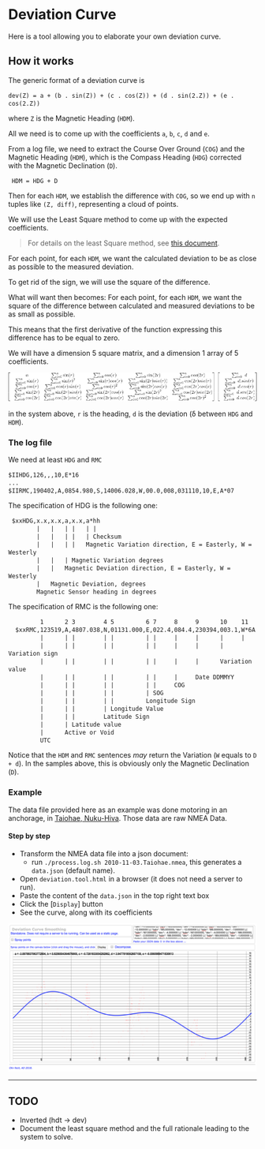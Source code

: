 # Deviation Curve
Here is a tool allowing you to elaborate your own deviation curve.

## How it works
The generic format of a deviation curve is
```
dev(Z) = a + (b . sin(Z)) + (c . cos(Z)) + (d . sin(2.Z)) + (e . cos(2.Z))
```
where `Z` is the Magnetic Heading (`HDM`).

All we need is to come up with the coefficients `a`, `b`, `c`, `d` and `e`.

From a log file, we need to extract the Course Over Ground (`COG`) and the Magnetic Heading (`HDM`), which is the
Compass Heading (`HDG`) corrected with the Magnetic Declination (`D`).

```
 HDM = HDG + D
```

Then for each `HDM`, we establish the difference with `COG`, so we end up with `n` tuples
like `(Z, diff)`, representing a cloud of points.

We will use the Least Square method to come up with the expected coefficients.

> For details on the least Square method, see [this document](https://htmlpreview.github.io/?https://github.com/OlivierLD/raspberry-coffee/blob/master/Project.Trunk/Deviation.Tool/README.html).

For each point, for each `HDM`, we want the calculated deviation to be as close as possible to the measured deviation.

To get rid of the sign, we will use the square of the difference.

What will want then becomes:
For each point, for each `HDM`, we want the square of the difference between calculated and measured deviations to be as small as possible.

This means that the first derivative of the function expressing this difference has to be equal to zero.

We will have a dimension 5 square matrix, and a dimension 1 array of 5 coefficients.
<!--
 On line derivative calculator:
 https://www.symbolab.com/solver/derivative-calculator

 Formula below done with https://www.codecogs.com/latex/eqneditor.php

 \begin{bmatrix}
  &n  &\sum_{i=0}^{n}\sin(r)  &\sum_{i=0}^{n}\cos(r)  &\sum_{i=0}^{n}\sin(2r)  &\sum_{i=0}^{n}\cos(2r) \\
  &\sum_{i=0}^{n}\sin(r)  &\sum_{i=0}^{n}\sin(r)^2  &\sum_{i=0}^{n}\sin(r)cos(r)  &\sum_{i=0}^{n}\sin(2r)sin(r))  &\sum_{i=0}^{n}\cos(2r)sin(r) \\
  &\sum_{i=0}^{n}\cos(r)  &\sum_{i=0}^{n}\cos(r)sin(r)  &\sum_{i=0}^{n}\cos(r)^2  & \sum_{i=0}^{n}\sin(2r)cos(r) &\sum_{i=0}^{n}\cos(2r)cos(r) \\
  &\sum_{i=0}^{n}\sin(2r)  &\sum_{i=0}^{n}\sin(2r)sin(r)  &\sum_{i=0}^{n}\sin(2r)cos(r)  &\sum_{i=0}^{n}\sin(2r)^2  &\sum_{i=0}^{n}\cos(2r)sin(2r) \\
  &\sum_{i=0}^{n}\cos(2r)  &\sum_{i=0}^{n}\cos(2r)sin(r)  &\sum_{i=0}^{n}\cos(2r)cos(r)  &\sum_{i=0}^{n}\cos(2r)sin(2r)  &\sum_{i=0}^{n}\cos(2r)^2
 \end{bmatrix}

 \begin{bmatrix}
  &\sum_{i=0}^{n}\ d \\
  &\sum_{i=0}^{n}\ d.sin(r) \\
  &\sum_{i=0}^{n}\ d.cos(r) \\
  &\sum_{i=0}^{n}\ d.sin(2r) \\
  &\sum_{i=0}^{n}\ d.cos(2r)
 \end{bmatrix}

 -->
![System](./matrix.png)

in the system above, `r` is the heading, `d` is the deviation (&delta; between `HDG` and `HDM`).

### The log file
We need at least `HDG` and `RMC`
```
$IIHDG,126,,,10,E*16
...
$IIRMC,190402,A,0854.980,S,14006.028,W,00.0,008,031110,10,E,A*07
```

The specification of HDG is the following one:
```
 $xxHDG,x.x,x.x,a,x.x,a*hh
        |   |   | |   | |
        |   |   | |   | Checksum
        |   |   | |   Magnetic Variation direction, E = Easterly, W = Westerly
        |   |   | Magnetic Variation degrees
        |   |   Magnetic Deviation direction, E = Easterly, W = Westerly
        |   Magnetic Deviation, degrees
        Magnetic Sensor heading in degrees
```

The specification of RMC is the following one:
```
         1      2 3        4 5         6 7     8     9      10    11
  $xxRMC,123519,A,4807.038,N,01131.000,E,022.4,084.4,230394,003.1,W*6A
         |      | |        | |         | |     |     |      |     |
         |      | |        | |         | |     |     |      |     Variation sign
         |      | |        | |         | |     |     |      Variation value
         |      | |        | |         | |     |     Date DDMMYY
         |      | |        | |         | |     COG
         |      | |        | |         | SOG
         |      | |        | |         Longitude Sign
         |      | |        | Longitude Value
         |      | |        Latitude Sign
         |      | Latitude value
         |      Active or Void
         UTC

```

Notice that the `HDM` and `RMC` sentences _may_ return the Variation (`W` equals to `D + d`).
In the samples above, this is obviously only the Magnetic Declination (`D`).

### Example
The data file provided here as an example was done motoring in an anchorage, in [Taiohae, Nuku-Hiva](https://www.google.com/maps/d/u/0/viewer?mid=1ZbZm1G1fODnCzGFsiip7Hf2SFc_gNRzX&ll=-8.917066504857377%2C-140.0999415&z=18).
Those data are raw NMEA Data.

#### Step by step
- Transform the NMEA data file into a json document:
  - run `./process.log.sh 2010-11-03.Taiohae.nmea`, this generates a `data.json` (default name).
- Open `deviation.tool.html` in a browser (it does not need a server to run).
- Paste the content of the `data.json` in the top right text box
- Click the [`Display`] button
- See the curve, along with its coefficients

![The curve](./screenshot.01.png)

---

## TODO
- Inverted (hdt -> dev)
- Document the least square method and the full rationale leading to the system to solve.
